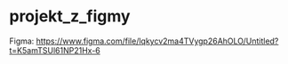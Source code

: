 # projekt_z_figmy
Figma: https://www.figma.com/file/lqkycv2ma4TVygp26AhOLO/Untitled?t=K5amTSUl61NP21Hx-6
